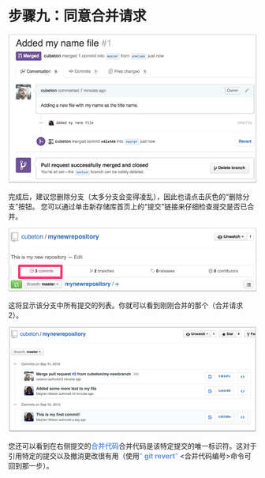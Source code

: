# 步骤九：同意合并请求
![Git_101_Screenshot_6](assets/Git_101_Screenshot_6.webp)

完成后，建议您删除分支（太多分支会变得凌乱），因此也请点击灰色的“删除分支”按钮。
您可以通过单击新存储库首页上的“提交”链接来仔细检查提交是否已合并。

![Git_101_Screenshot_7](assets/Git_101_Screenshot_7.webp)

这将显示该分支中所有提交的列表。你就可以看到刚刚合并的那个（合并请求2）。

![Git_101_Screenshot_8](assets/Git_101_Screenshot_8.webp)

您还可以看到在右侧提交的<font color="#6495ED">**合并代码**</font>合并代码是该特定提交的唯一标识符。这对于引用特定的提交以及撤消更改很有用（使用<font color="#6495ED">“ **git revert**” </font> <合并代码编号>命令可回到那一步）。


